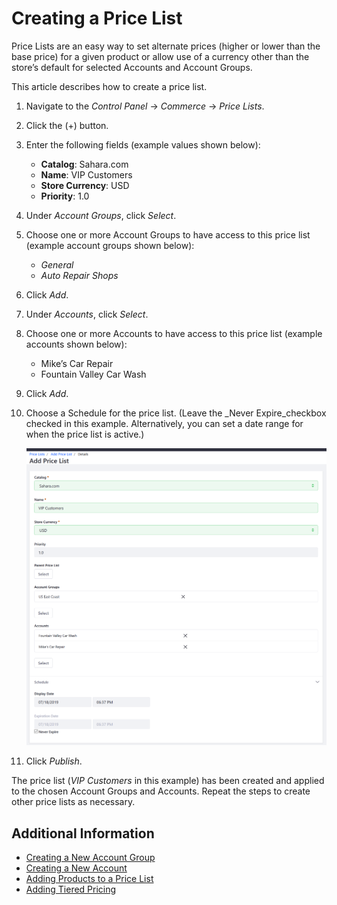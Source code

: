 # Creating a Price List

Price Lists are an easy way to set alternate prices (higher or lower than the base price) for a given product or allow use of a currency other than the store’s default for selected Accounts and Account Groups.

This article describes how to create a price list.

1. Navigate to the _Control Panel_ → _Commerce_ → _Price Lists_.
1. Click the (+) button.
1. Enter the following fields (example values shown below):
    * **Catalog**: Sahara.com
    * **Name**: VIP Customers
    * **Store Currency**: USD
    * **Priority**: 1.0
1. Under _Account Groups_, click _Select_.
1. Choose one or more Account Groups to have access to this price list (example account groups shown below):
    * _General_
    * _Auto Repair Shops_
1. Click _Add_.
1. Under _Accounts_, click _Select_.
1. Choose one or more Accounts to have access to this price list (example accounts shown below):
    * Mike’s Car Repair
    * Fountain Valley Car Wash
1. Click _Add_.
1. Choose a Schedule for the price list. (Leave the _Never Expire_checkbox checked in this example. Alternatively, you can set a date range for when the price list is active.)

    ![Adding a price list](./creating-a-price-list/images/01.png)

1. Click _Publish_.

The price list (_VIP Customers_ in this example) has been created and applied to the chosen Account Groups and Accounts. Repeat the steps to create other price lists as necessary.

## Additional Information

* [Creating a New Account Group](../../customers/account-management/creating-a-new-account-group/README.md)
* [Creating a New Account](../../customers/account-management/creating-a-new-account/README.md)
* [Adding Products to a Price List](../adding-products-to-a-price-list/README.md)
* [Adding Tiered Pricing](../catalog/adding-products-to-a-price-list.md)
